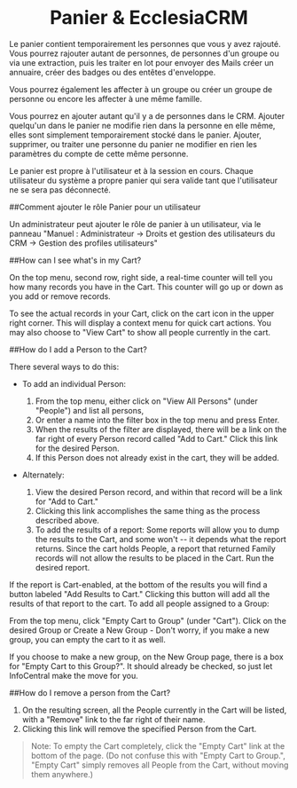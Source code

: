 # <center><big>Panier & Ecclesia**CRM** </big></center>

Le panier contient temporairement les personnes que vous y avez rajouté. Vous pourrez rajouter autant de personnes, de personnes d'un groupe ou via une extraction, puis les traiter en lot pour envoyer des Mails créer un annuaire, créer des badges ou des entêtes d'enveloppe.

Vous pourrez également les affecter à un groupe ou créer un groupe de personne ou encore les affecter à une même famille.

Vous pourrez en ajouter autant qu'il y a de personnes dans le CRM. Ajouter quelqu'un dans le panier ne modifie rien dans la personne en elle même, elles sont simplement temporairement stocké dans le panier. Ajouter, supprimer, ou traiter une personne du panier ne modifier en rien les paramètres du compte de cette même personne.

Le panier est propre à l'utilisateur et à la session en cours. Chaque utilisateur du système a propre panier qui sera valide tant que l'utilisateur ne se sera pas déconnecté.

##Comment ajouter le rôle Panier pour un utilisateur

Un administrateur peut ajouter le rôle de panier à un utilisateur, via le panneau "Manuel : Administrateur → Droits et gestion des utilisateurs du CRM → Gestion des profiles utilisateurs"

##How can I see what's in my Cart?

On the top menu, second row, right side, a real-time counter will tell you how many records you have in the Cart. This counter will go up or down as you add or remove records.

To see the actual records in your Cart, click on the cart icon in the upper right corner. This will display a context menu for quick cart actions. You may also choose to "View Cart" to show all people currently in the cart.

##How do I add a Person to the Cart?

There several ways to do this:

- To add an individual Person:

    1. From the top menu, either click on "View All Persons" (under "People") and list all persons,
    2. Or enter a name into the filter box in the top menu and press Enter.
    3. When the results of the filter are displayed, there will be a link on the far right of every Person record called "Add to Cart." Click this link for the desired Person.
    4. If this Person does not already exist in the cart, they will be added.

- Alternately:

    1. View the desired Person record, and within that record will be a link for "Add to Cart."
    2. Clicking this link accomplishes the same thing as the process described above.
    3. To add the results of a report: Some reports will allow you to dump the results to the Cart, and some won't -- it depends what the report returns. Since the cart holds People, a report that returned Family records will not allow the results to be placed in the Cart.
Run the desired report.

If the report is Cart-enabled, at the bottom of the results you will find a button labeled "Add Results to Cart." Clicking this button will add all the results of that report to the cart. To add all people assigned to a Group:

From the top menu, click "Empty Cart to Group" (under "Cart"). Click on the desired Group or Create a New Group - Don't worry, if you make a new group, you can empty the cart to it as well.

If you choose to make a new group, on the New Group page, there is a box for "Empty Cart to this Group?". It should already be checked, so just let InfoCentral make the move for you.

##How do I remove a person from the Cart?

1. On the resulting screen, all the People currently in the Cart will be listed, with a "Remove" link to the far right of their name.
2. Clicking this link will remove the specified Person from the Cart.



> Note: To empty the Cart completely, click the "Empty Cart" link at the bottom of the page. (Do not confuse this with "Empty Cart to Group.", "Empty Cart" simply removes all People from the Cart, without moving them anywhere.)